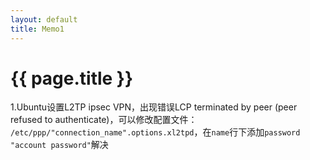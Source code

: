 ```yaml
---
layout: default
title: Memo1
---
```


{{ page.title }}
===

1.Ubuntu设置L2TP ipsec VPN，出现错误LCP terminated by peer (peer refused to authenticate)，可以修改配置文件： `/etc/ppp/"connection_name".options.xl2tpd`，在`name`行下添加`password "account password"`解决
